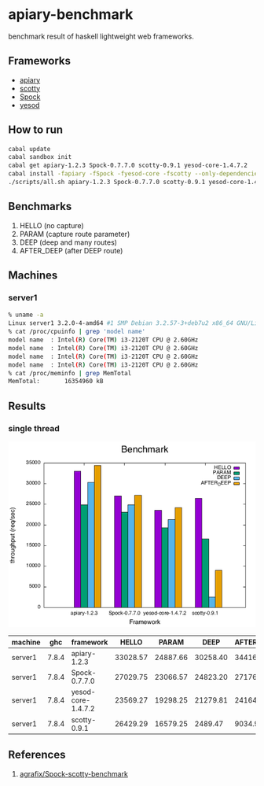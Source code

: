apiary-benchmark
===
benchmark result of haskell lightweight web frameworks.

Frameworks
---
* [apiary](src/apiary.hs)
* [scotty](src/scotty.hs)
* [Spock](src/Spock.hs)
* [yesod](src/yesod.hs)

How to run
---
```.sh
cabal update
cabal sandbox init
cabal get apiary-1.2.3 Spock-0.7.7.0 scotty-0.9.1 yesod-core-1.4.7.2
cabal install -fapiary -fSpock -fyesod-core -fscotty --only-dependencies
./scripts/all.sh apiary-1.2.3 Spock-0.7.7.0 scotty-0.9.1 yesod-core-1.4.7.2
```

Benchmarks
---
1. HELLO (no capture)
2. PARAM (capture route parameter)
3. DEEP  (deep and many routes)
3. AFTER_DEEP (after DEEP route)

Machines
---

### server1

```.sh
% uname -a
Linux server1 3.2.0-4-amd64 #1 SMP Debian 3.2.57-3+deb7u2 x86_64 GNU/Linux
% cat /proc/cpuinfo | grep 'model name'
model name	: Intel(R) Core(TM) i3-2120T CPU @ 2.60GHz
model name	: Intel(R) Core(TM) i3-2120T CPU @ 2.60GHz
model name	: Intel(R) Core(TM) i3-2120T CPU @ 2.60GHz
model name	: Intel(R) Core(TM) i3-2120T CPU @ 2.60GHz
% cat /proc/meminfo | grep MemTotal
MemTotal:       16354960 kB
```

Results
---

### single thread

![result](./results/1/result-server1.png)

|machine  |ghc    |framework         |HELLO   |PARAM   |DEEP    |AFTER_DEEP|
|---------|-------|------------------|--------|--------|--------|----------|
|server1  |7.8.4  |apiary-1.2.3      |33028.57|24887.66|30258.40|34416.20  |
|server1  |7.8.4  |Spock-0.7.7.0     |27029.75|23066.57|24823.20|27176.61  |
|server1  |7.8.4  |yesod-core-1.4.7.2|23569.27|19298.25|21279.81|24164.14  |
|server1  |7.8.4  |scotty-0.9.1      |26429.29|16579.25|2489.47 |9034.91   |

References
---
1. [agrafix/Spock-scotty-benchmark](https://github.com/agrafix/Spock-scotty-benchmark)
